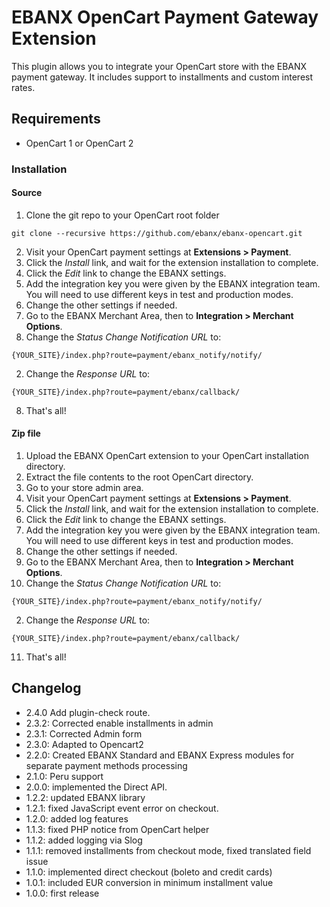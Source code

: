 # EBANX OpenCart Payment Gateway Extension

This plugin allows you to integrate your OpenCart store with the EBANX payment gateway.
It includes support to installments and custom interest rates.

## Requirements

* OpenCart 1 or OpenCart 2

### Installation
#### Source
1. Clone the git repo to your OpenCart root folder
```
git clone --recursive https://github.com/ebanx/ebanx-opencart.git
```
2. Visit your OpenCart payment settings at **Extensions > Payment**.
3. Click the _Install_ link, and wait for the extension installation to complete.
4. Click the _Edit_ link to change the EBANX settings.
5. Add the integration key you were given by the EBANX integration team. You will need to use different keys in test and production modes.
6. Change the other settings if needed.
7. Go to the EBANX Merchant Area, then to **Integration > Merchant Options**.
  1. Change the _Status Change Notification URL_ to:
```
{YOUR_SITE}/index.php?route=payment/ebanx_notify/notify/
```
  2. Change the _Response URL_ to:
```
{YOUR_SITE}/index.php?route=payment/ebanx/callback/
```
8. That's all!

#### Zip file
1. Upload the EBANX OpenCart extension to your OpenCart installation directory.
2. Extract the file contents to the root OpenCart directory.
3. Go to your store admin area.
5. Visit your OpenCart payment settings at **Extensions > Payment**.
6. Click the _Install_ link, and wait for the extension installation to complete.
7. Click the _Edit_ link to change the EBANX settings.
8. Add the integration key you were given by the EBANX integration team. You will need to use different keys in test and production modes.
9. Change the other settings if needed.
10. Go to the EBANX Merchant Area, then to **Integration > Merchant Options**.
  1. Change the _Status Change Notification URL_ to:
```
{YOUR_SITE}/index.php?route=payment/ebanx_notify/notify/
```
  2. Change the _Response URL_ to:
```
{YOUR_SITE}/index.php?route=payment/ebanx/callback/
```
11. That's all!

## Changelog
* 2.4.0 Add plugin-check route.
* 2.3.2: Corrected enable installments in admin
* 2.3.1: Corrected Admin form
* 2.3.0: Adapted to Opencart2
* 2.2.0: Created EBANX Standard and EBANX Express modules for separate payment methods processing
* 2.1.0: Peru support
* 2.0.0: implemented the Direct API.
* 1.2.2: updated EBANX library
* 1.2.1: fixed JavaScript event error on checkout.
* 1.2.0: added log features
* 1.1.3: fixed PHP notice from OpenCart helper
* 1.1.2: added logging via Slog
* 1.1.1: removed installments from checkout mode, fixed translated field issue
* 1.1.0: implemented direct checkout (boleto and credit cards)
* 1.0.1: included EUR conversion in minimum installment value
* 1.0.0: first release
